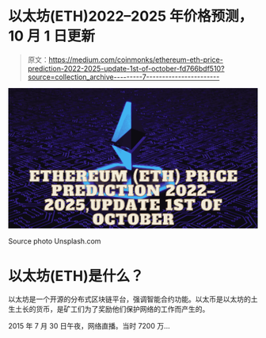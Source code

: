 # 以太坊(ETH)2022–2025 年价格预测，10 月 1 日更新

> 原文：<https://medium.com/coinmonks/ethereum-eth-price-prediction-2022-2025-update-1st-of-october-fd766bdf510?source=collection_archive---------7----------------------->

![](img/c0339639475915a367a9fa805cb755f2.png)

Source photo Unsplash.com

# 以太坊(ETH)是什么？

以太坊是一个开源的分布式区块链平台，强调智能合约功能。以太币是以太坊的土生土长的货币，是矿工们为了奖励他们保护网络的工作而产生的。

2015 年 7 月 30 日午夜，网络直播。当时 7200 万…
